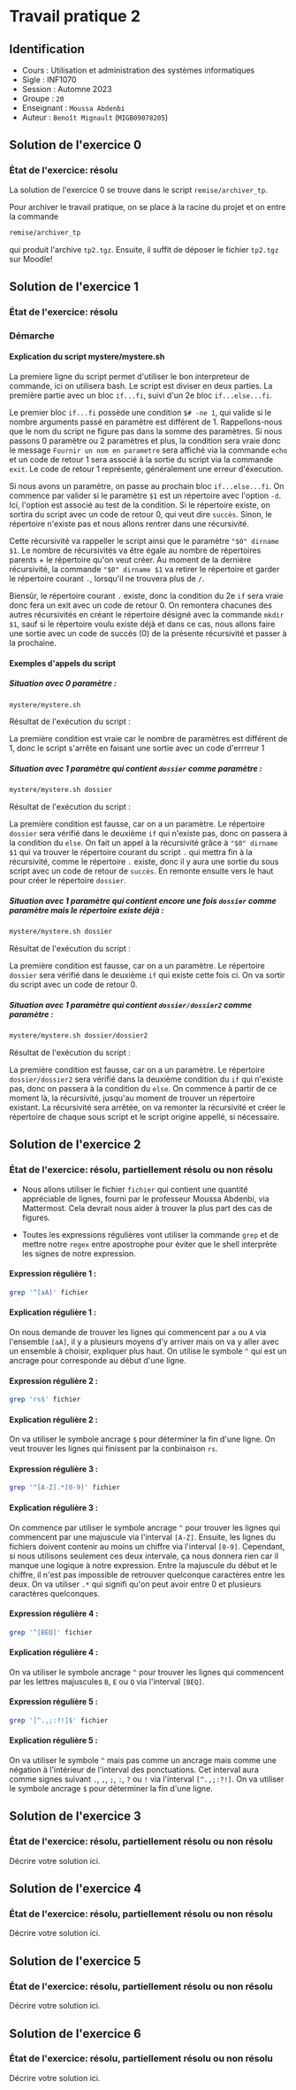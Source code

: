 # Travail pratique 2

## Identification

- Cours      : Utilisation et administration des systèmes informatiques
- Sigle      : INF1070
- Session    : Automne 2023
- Groupe     : `20`
- Enseignant : `Moussa Abdenbi`
- Auteur     : `Benoît Mignault` (`MIGB09078205`)


## Solution de l'exercice 0

### État de l'exercice: résolu

La solution de l'exercice 0 se trouve dans le script `remise/archiver_tp`.

Pour archiver le travail pratique, on se place à la racine du projet et on entre la commande

```sh
remise/archiver_tp
```

qui produit l'archive `tp2.tgz`. 
Ensuite, il suffit de déposer le fichier `tp2.tgz` sur Moodle!


## Solution de l'exercice 1

### État de l'exercice: résolu

### Démarche

#### Explication du script mystere/mystere.sh

La premiere ligne du script permet d'utiliser le bon interpreteur de commande, ici on utilisera bash.
Le script est diviser en deux parties. La première partie avec un bloc `if...fi`, suivi d'un 2e bloc `if...else...fi`.

Le premier bloc `if...fi` possède une condition `$# -ne 1`, qui valide si le nombre arguments passé en paramètre est différent de 1. Rappellons-nous que le nom du script ne figure pas dans la somme des paramètres. Si nous passons 0 paramètre ou 2 paramètres et plus, la condition sera vraie donc le message `Fournir un nom en parametre` sera affiché via la commande `echo` et un code de retour 1 sera associé à la sortie du script via la commande `exit`. Le code de retour 1 représente, généralement une erreur d'éxecution. 

Si nous avons un paramètre, on passe au prochain bloc `if...else...fi`. On commence par valider si le paramètre `$1` est un répertoire avec l'option `-d`. Ici, l'option est associé au test de la condition. Si le répertoire existe, on sortira du script avec un code de retour 0, qui veut dire `succès`. Sinon, le répertoire n'existe pas et nous allons rentrer dans une récursivité.

Cette récursivité va rappeller le script ainsi que le paramètre `"$0" dirname $1`. Le nombre de récursivités va être égale au nombre de répertoires parents + le répertoire qu'on veut créer. Au moment de la dernière récursivité, la commande `"$0" dirname $1` va retirer le répertoire et garder le répertoire courant `.`, lorsqu'il ne trouvera plus de `/`. 

Biensûr, le répertoire courant `.` existe, donc la condition du 2e `if` sera vraie donc fera un exit avec un code de retour 0. On remontera chacunes des autres récursivités en créant le répertoire désigné avec la commande `mkdir $1`, sauf si le répertoire voulu existe déjà et dans ce cas, nous allons faire une sortie avec un code de succès (0) de la présente récursivité et passer à la prochaine.

#### Exemples d'appels du script

##### Situation avec 0 paramètre :

```sh
mystere/mystere.sh
```

Résultat de l'exécution du script :

La première condition est vraie car le nombre de paramètres est différent de 1, donc le script s'arrête en faisant une sortie avec un code d'errreur 1


##### Situation avec 1 paramètre qui contient `dossier` comme paramètre :

```sh
mystere/mystere.sh dossier
```

Résultat de l'exécution du script :

La première condition est fausse, car on a un paramètre. Le répertoire `dossier` sera vérifié dans le deuxième `if` qui n'existe pas, donc on passera à la condition du `else`. On fait un appel à la récursivité grâce à `"$0" dirname $1` qui va trouver le répertoire courant du script `.` qui mettra fin à la récursivité, comme le répertoire `.` existe, donc il y aura une sortie du sous script avec un code de retour de `succès`. En remonte ensuite vers le haut pour créer le répertoire `dossier`. 


##### Situation avec 1 paramètre qui contient encore une fois `dossier` comme paramètre mais le répertoire existe déjà :

```sh
mystere/mystere.sh dossier
```

Résultat de l'exécution du script :

La première condition est fausse, car on a un paramètre. Le répertoire `dossier` sera vérifié dans le deuxième `if` qui existe cette fois ci. On va sortir du script avec un code de retour 0.


##### Situation avec 1 paramètre qui contient `dossier/dossier2` comme paramètre :

```sh
mystere/mystere.sh dossier/dossier2
```

Résultat de l'exécution du script :

La première condition est fausse, car on a un paramètre. Le répertoire `dossier/dossier2` sera vérifié dans la deuxième condition du `if` qui n'existe pas, donc on passera à la condition du `else`. On commence à partir de ce moment là, la récursivité, jusqu'au moment de trouver un répertoire existant. La récursivité sera arrêtée, on va remonter la récursivité et créer le répertoire de chaque sous script et le script origine appellé, si nécessaire.


## Solution de l'exercice 2

### État de l'exercice: résolu, partiellement résolu ou non résolu

* Nous allons utiliser le fichier `fichier` qui contient une quantité appréciable de lignes, fourni par le professeur Moussa Abdenbi, via  Mattermost. Cela devrait nous aider à trouver la plus part des cas de figures.

* Toutes les expressions régulières vont utiliser la commande `grep` et de mettre notre `regex` entre apostrophe pour éviter que le shell interprète les signes de notre expression.

#### Expression régulière 1 :

```bash
grep '^[aA]' fichier
```

#### Explication régulière 1 :

On nous demande de trouver les lignes qui commencent par `a` ou `A` via l'ensemble `[aA]`, il y a plusieurs moyens d'y arriver mais on va y aller avec un ensemble à choisir, expliquer plus haut. On utilise le symbole `^` qui est un ancrage pour corresponde au début d'une ligne.


#### Expression régulière 2 :

```bash
grep 'rs$' fichier
```

#### Explication régulière 2 :

On va utiliser le symbole ancrage `$` pour déterminer la fin d'une ligne. On veut trouver les lignes qui finissent par la conbinaison `rs`.


#### Expression régulière 3 :

```bash
grep '^[A-Z].*[0-9]' fichier
```

#### Explication régulière 3 :

On commence par utiliser le symbole ancrage `^` pour trouver les lignes qui commencent par une majuscule via l'interval `[A-Z]`.
Ensuite, les lignes du fichiers doivent contenir au moins un chiffre via l'interval `[0-9]`. Cependant, si nous utilisons seulement ces deux intervale, ça nous donnera rien car il manque une logique à notre expression. Entre la majuscule du début et le chiffre, il n'est pas impossible de retrouver quelconque caractères entre les deux. On va utiliser `.*` qui signifi qu'on peut avoir entre 0 et plusieurs caractères quelconques.


#### Expression régulière 4 :

```bash
grep '^[BEQ]' fichier
```

#### Explication régulière 4 :

On va utiliser le symbole ancrage `^` pour trouver les lignes qui commencent par les lettres majuscules `B`, `E` ou `Q` via l'interval `[BEQ]`.


#### Expression régulière 5 :

```bash
grep '[^.,;:?!]$' fichier
```

#### Explication régulière 5 :

On va utiliser le symbole `^` mais pas comme un ancrage mais comme une négation à l'intérieur de l'interval des ponctuations.
Cet interval aura comme signes suivant `.`, `,`, `;`, `:`, `?` ou `!` via l'interval `[^.,;:?!]`. On va utiliser le symbole ancrage `$` pour déterminer la fin d'une ligne. 





















## Solution de l'exercice 3

### État de l'exercice: résolu, partiellement résolu ou non résolu

Décrire votre solution ici.



## Solution de l'exercice 4

### État de l'exercice: résolu, partiellement résolu ou non résolu

Décrire votre solution ici.



## Solution de l'exercice 5

### État de l'exercice: résolu, partiellement résolu ou non résolu

Décrire votre solution ici.



## Solution de l'exercice 6

### État de l'exercice: résolu, partiellement résolu ou non résolu

Décrire votre solution ici.

